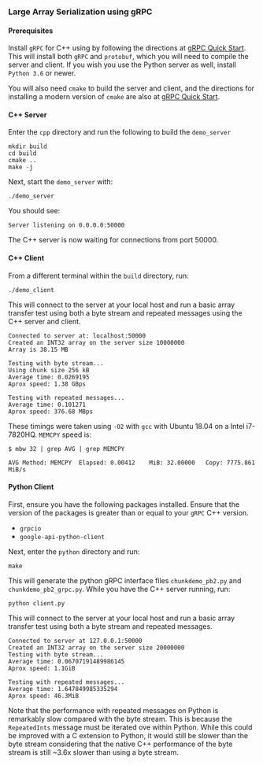 ### Large Array Serialization using gRPC

#### Prerequisites

Install `gRPC` for C++ using by following the directions at [gRPC Quick Start](https://grpc.io/docs/languages/cpp/quickstart/).  This will install both `gRPC` and `protobuf`, which you will need to compile the server and client.  If you wish you use the Python server as well, install `Python 3.6` or newer.

You will also need `cmake` to build the server and client, and the directions for installing a modern version of `cmake` are also at [gRPC Quick Start](https://grpc.io/docs/languages/cpp/quickstart/).


#### C++ Server

Enter the `cpp` directory and run the following to build the `demo_server`

```
mkdir build
cd build
cmake ..
make -j
```

Next, start the `demo_server` with:


```
./demo_server
```

You should see:

```
Server listening on 0.0.0.0:50000
```

The C++ server is now waiting for connections from port 50000.


#### C++ Client

From a different terminal within the `build` directory, run:

```
./demo_client
```

This will connect to the server at your local host and run a basic
array transfer test using both a byte stream and repeated messages
using the C++ server and client.


```
Connected to server at: localhost:50000
Created an INT32 array on the server size 10000000
Array is 38.15 MB

Testing with byte stream...
Using chunk size 256 kB
Average time: 0.0269195
Aprox speed: 1.38 GBps

Testing with repeated messages...
Average time: 0.101271
Aprox speed: 376.68 MBps
```

These timings were taken using `-O2` with `gcc` with Ubuntu 18.04 on a
Intel i7-7820HQ.  `MEMCPY` speed is:

```
$ mbw 32 | grep AVG | grep MEMCPY

AVG	Method: MEMCPY	Elapsed: 0.00412	MiB: 32.00000	Copy: 7775.861 MiB/s

```

#### Python Client

First, ensure you have the following packages installed.  Ensure that
the version of the packages is greater than or equal to your `gRPC`
C++ version.

- `grpcio`
- `google-api-python-client`

Next, enter the `python` directory and run:

```
make
```

This will generate the python gRPC interface files `chunkdemo_pb2.py`
and `chunkdemo_pb2_grpc.py`.  While you have the C++ server running,
run:

```
python client.py
```

This will connect to the server at your local host and run a basic
array transfer test using both a byte stream and repeated messages.

```
Connected to server at 127.0.0.1:50000
Created an INT32 array on the server size 20000000
Testing with byte stream...
Average time: 0.06707191489986145
Aprox speed: 1.1GiB

Testing with repeated messages...
Average time: 1.647849985335294
Aprox speed: 46.3MiB
```

Note that the performance with repeated messages on Python is
remarkably slow compared with the byte stream.  This is because the
`RepeatedInts` message must be iterated ove within Python.  While this
could be improved with a C extension to Python, it would still be
slower than the byte stream considering that the native C++
performance of the byte stream is still ~3.6x slower than using a byte
stream.
